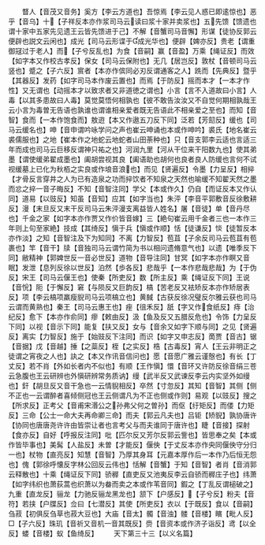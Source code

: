 <!-- { "loadSidebar": true } -->
　　瞀人【音茂又音务】奚方【李云方道也】吾惊焉【李云见人惑已即逺惊也】恶乎【音乌】十【子祥反本亦作浆司马云读曰浆十家并卖浆也】五先馈【馈遗也谓十家中五家先见遗王云皆先馈进于己】不解【音蟹司马音懈】形谋【徒协反郭云便辟也説文云闲也】成光【司马云形谍于成光华也】便辟【婢亦反】贵老【谓重御冦过于老人】而【子兮反乱也】为食【音嗣】赢【音盈】万乘【绳证反】而效【如字本又作校古孝反】保女【司马云保附也】无几【居岂反】敦杖【音顿司马云竖也】蹙之【子六反】賔者【本亦作傧同必刃反谓通客之人】跣而【先典反】暨乎【其器反】发药【如字司马本作废云置也】而焉【于防反】摇而本才【一本才作性】又无谓也【动摇本才以致求者又非道徳之谓也】小言【言不入道故曰小言】人毒【以其多患故曰人毒】莫觉莫悟何相孰也【彼不敢告汝汝又不自觉何期相孰哉王云小言为毒曽无告语也孰谁也谓谁相亲爱者既无告语此不相亲爱之至也】而知【音智】食而【一本作饱食而】敖逰【本又作遨五刀反下同】泛若【芳劎反】缓也【司马云缓名也】呻【音申谓吟咏学问之声也崔云呻诵也本或作呻吟】裘氏【地名崔云裘儒服也】之地【崔本作之地蛇云地蛇者山田荼种也】只【音支郭李云适也言适三年而成也司马云巨移反谓神只祐之也】河润九里【河从干位来干阳数九也】使其弟墨【谓使缓弟翟成墨也】阖胡尝视其良【阖语助也胡何也良者良人防缓也言何不试视缓墓上已化为秋栢之实良或作埌音浪也】而见【贤遍反】令墨【力呈反】相捽【才骨反言穿井之人为已有造泉之功而捽饮者不知泉之天然也喻缓不知翟天然之墨而忿之捽一音子晦反】不知【音智注同】学父【本或作久】仍自【而证反本又作认同】道易【以豉反】知虽【音知】应其【如字当也】朱泙【李音平郭敷音反徐敷耕反】漫【末旦反又末干反司马云朱泙漫支离益皆人姓名】屠【音徒】单【音丹尽也】千金之家【如字本亦作贾又作价皆音嫁】三【絶句崔云用千金者三也一本作三年则上句至家絶】技成【其绮反】愼于兵【愼或作顺】恬【徒谦反】惔【徒暂反本亦作淡】之知【音智注及下为知同】不离【力智反】苞苴【子余反司马云苞苴有苞裹也】竿【音干】牍【音独司马云谓竹简为书以相问遗脩意气也】以遗【唯季反下同】敝精神【郭婢世反一音必世反】道物【音导注同】甘冥【如字本亦作瞑又音眠】发泄【息列反徐以世反】泊然【歩各反】悲哉乎【一本作悲哉悲哉】为【于伪反】宋王【司马云偃王也】使秦【所吏反】数【所主反】乘【绳证反下同】王说【音恱】阨【于懈反】窘【与陨反又巨韵反】槁【苦老反又袪矫反本亦作矫居表反】项【李云槁项羸瘦貎司马云项槁立也】黄馘【古获反徐况璧反尔雅云获也司马云谓而黄熟也】秦王【司马云惠王也】痤【徂禾反】舐【字又作食纸反】痔【治纪反】愈下【本亦作俞同】瘳【敕由反】汲【鱼及反又五腊反危也】令饰【力呈反下同】以视【音示下同】能复【扶又反】女与【音余又如字下顺与同】之见【贤遍反】离实【力智反】施于【始豉反下注同】而识【如字又申志反】啇贾【音古】锯【音据】戊【音越】捶【之蘂反】桎【之实反】梏【古毒反】宵人【王云非明正之徒谓之宵夜之人也】訙之【本又作讯音信问也】愿【音愿广雅云谨慤也】有长【丁丈反】若不肖【外如长者内不似也】有顺【王作愼】懁【音环又许防反徐音绢三苍云急腹也王云研辨也外愼研辨常务质讷】缦【武半反又武谏反李云内实坚外如缦也】釬【胡旦反又音干急也一云情貎相反】卒然【寸忽反】其知【音智】其侧【侧不正也一云谓醉者喜倾侧冠也王云侧谓凡为不正也侧或作则】易观【以豉反】搜之【所求反】正考父【音甫宋湣公之孙弗父何之曽孙】而伛【纡矩反】而偻【力矩反】三命【公士一命大夫再命卿三命】而夫【郭云凡夫也】吕钜【矫貎】孰协唐许【协同也唐唐尧许许由皆崇让者也言考父与而夫谁同于唐许也】睫【音接】探射【食亦反】自好【呼报反注同】吡【匹尔反又芳尔反郭云訾也】皆思奉之矣【本或作皆毕事也】美髯【人盐反】未曽【才能反】偃佒【于丈反本亦作央同偃佒守分归一也】杖物【直亮反】知慧【音智】乃厚其身耳【元嘉本厚作后一本作乃后恒无怨也】傀【郭徐呼懐反字林公回反云伟也】恬解【音蟹】于知【音智】者肖【音消郭云释散也】十乘【绳证反下同】骄稺【直吏反又池夷反李云自骄而稺庄子也】纬萧【如字纬织也萧荻蒿也织萧以为畚而卖之本或作苇音同】鍜之【丁乱反谓槌破之】九重【直龙反】骊龙【力驰反骊龙黑龙也】颔下【户感反】【子兮反】粉夫【音符】若挟【户牒反】佥曰【七潜反】其使【所吏反】衣以【于既反】食以【音嗣】刍菽【初俱反刍草也菽大豆也】大庙【音太】髑【音浊】髅【音楼】矉【毗人反】□【子六反】珠玑【音祈又音机一音其既反】赍【音资本或作济子诣反】鸢【以全反】蝼【音楼】蚁【鱼绮反】
　　天下第三十三【以义名篇】
